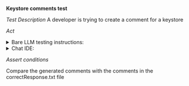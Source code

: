 **Keystore comments test**

*Test Description*
A developer is trying to create a comment for a keystore

*Act*

<details>
<summary>Bare LLM testing instructions:</summary>

- Open the prompt.txt file
- Copy a question located in the prompt.txt file to the chat window
- Submit the question
- Open the project code-explanation/keystore/C#
- Open the Keystore class
- Change the Keystore implementation to the suggested implementation

</details>

<details>
<summary>Chat IDE:</summary>

- Open the project code-explanation/keystore/C#
- Open the Keystore class
- Highlight the Keystore class
- Type in the chat window:

> Add detailed comments for the Keystore class to explain the class logic

- Change the Keystore implementation to the suggested implementation

</details>

*Assert conditions*

Compare the generated comments with the comments in the correctResponse.txt file